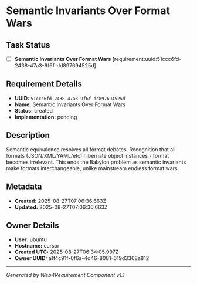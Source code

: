 # Semantic Invariants Over Format Wars

## Task Status
- [ ] **Semantic Invariants Over Format Wars** [requirement:uuid:51ccc6fd-2438-47a3-9f6f-dd897694525d]

## Requirement Details

- **UUID:** `51ccc6fd-2438-47a3-9f6f-dd897694525d`
- **Name:** Semantic Invariants Over Format Wars
- **Status:** created
- **Implementation:** pending

## Description

Semantic equivalence resolves all format debates. Recognition that all formats (JSON/XML/YAML/etc) hibernate object instances - format becomes irrelevant. This ends the Babylon problem as semantic invariants make formats interchangeable, unlike mainstream endless format wars.

## Metadata

- **Created:** 2025-08-27T07:06:36.663Z
- **Updated:** 2025-08-27T07:06:36.663Z

## Owner Details

- **User:** ubuntu
- **Hostname:** cursor
- **Created UTC:** 2025-08-27T06:34:05.997Z
- **Owner UUID:** a1f4c91f-0f6a-4d46-8081-619d3368a812

---

*Generated by Web4Requirement Component v1.1*